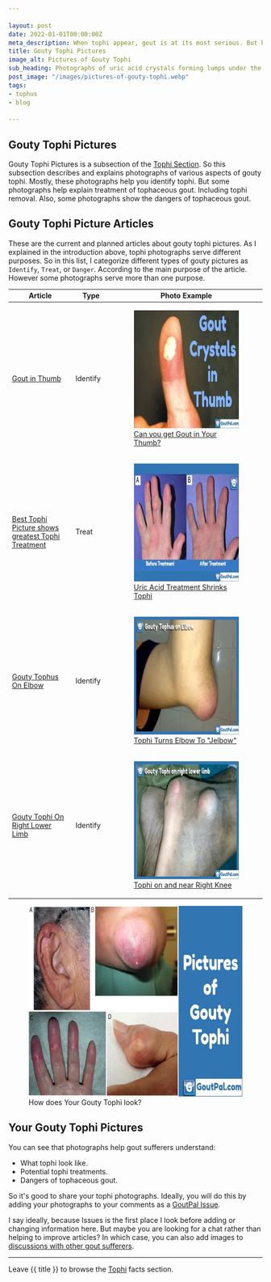 ```yaml
---

layout: post
date: 2022-01-01T00:00:00Z
meta_description: When tophi appear, gout is at its most serious. But how to recognize tophaceous gout? See these gouty tophi pictures to help check your symptoms.
title: Gouty Tophi Pictures
image_alt: Pictures of Gouty Tophi
sub_heading: Photographs of uric acid crystals forming lumps under the skin. Also in other soft tissues of tophaceous gout sufferers.
post_image: "/images/pictures-of-gouty-tophi.webp"
tags:
- tophus
- blog

---
```


<h2 id="intro">Gouty Tophi Pictures</h2>
Gouty Tophi Pictures is a subsection of the <a href="/tophi/">Tophi Section</a>. So this subsection describes and explains photographs of various aspects of gouty tophi. Mostly, these photographs help you identify tophi. But some photographs help explain treatment of tophaceous gout. Including tophi removal. Also, some photographs show the dangers of tophaceous gout.

<h2 id="list">Gouty Tophi Picture Articles</h2>

These are the current and planned articles about gouty tophi pictures. As I explained in the introduction above, tophi photographs serve different purposes. So in this list, I categorize different types of gouty pictures as `Identify`, `Treat`, or `Danger`. According to the main purpose of the article. However some photographs serve more than one purpose.
 
<table id="list" style="width: 100%;table-layout: fixed;">
	<thead>
		<tr>
			<th style="width: 25%;">Article</th>
			<th style="width: 15%;">Type</th>
			<th style="width: 60%;">Photo Example</th>
		</tr>
	</thead>
	<tbody>
		<tr id="thumb">
			<td><a href="/gout-symptoms/thumb-tophi/">Gout in Thumb</a></td>
			<td>Identify</td>
			<td><a href="/gout-symptoms/thumb-tophi/"><figure class="inner">
<img src="/images/gout-crystals-in-the-thumb-377.webp" alt="Gout Crystals In The Thumb"  width="377" height="233">
  <figcaption>Can you get Gout in Your Thumb?</figcaption>
</figure></a></td>
		</tr>
		<tr id="best">
			<td><a href="/3408/best-tophi-picture/">Best Tophi Picture shows greatest Tophi Treatment</a></td>
			<td>Treat</td>
			<td><a href="/3408/best-tophi-picture/"><figure class="inner">
<img src="/images/tophi-removal-without-surgery-377.webp" alt="Tophi Removal Without Surgery"  width="377" height="233">
  <figcaption>Uric Acid Treatment Shrinks Tophi</figcaption>
</figure></a></td>
		</tr>
		<tr id="elbow">
			<td><a href="/gout-symptoms/tophi/widespread-painless-tophi/gouty-tophus-on-elbow/">Gouty Tophus On Elbow</a></td>
			<td>Identify</td>
			<td><a href="/gout-symptoms/tophi/widespread-painless-tophi/gouty-tophus-on-elbow/"><figure class="inner">
<img src="/images/gouty-tophus-on-elbow-377.webp" alt="Gouty Tophus On Elbow Photograph"  width="377" height="233">
  <figcaption>Tophi Turns Elbow To "Jelbow"</figcaption>
</figure></a></td>
		</tr>
		<tr id="limb">
			<td><a href="/gout-symptoms/tophi/widespread-painless-tophi/gouty-tophi-on-right-lower-limb/">Gouty Tophi On Right Lower Limb</a></td>
			<td>Identify</td>
			<td><a href="/gout-symptoms/tophi/widespread-painless-tophi/gouty-tophi-on-right-lower-limb/"><figure class="inner">
<img src="/images/gouty-tophi-on-right-lower-limb-377.webp" alt="Gouty Tophi On Right Lower Limb"  width="377" height="233">
  <figcaption>Tophi on and near Right Knee</figcaption>
</figure></a></td>
		</tr>
	</tbody>
</table>

<figure class="inner">
<img src="/images/pictures-of-gouty-tophi.webp" alt="Pictures of Gouty Tophi"  width="610" height="377">
  <figcaption>How does Your Gouty Tophi look?</figcaption>
</figure>

<h2 id="next">Your Gouty Tophi Pictures</h2>
You can see that photographs help gout sufferers understand:

- What tophi look like.
- Potential tophi treatments.
- Dangers of tophaceous gout.

So it's good to share your tophi photographs. Ideally, you will do this by adding your photographs to your comments as a <a href="{{ site.social_links.GitHub }}issues">GoutPal Issue</a>. 

I say ideally, because Issues is the first place I look before adding or changing information here. But maybe you are looking for a chat rather than helping to improve articles? In which case, you can also add images to <a href="{{ site.social_links.GitHub }}discussions">discussions with other gout sufferers</a>.

***

Leave {{ title }} to browse the <a href="/tophi">Tophi</a> facts section.
